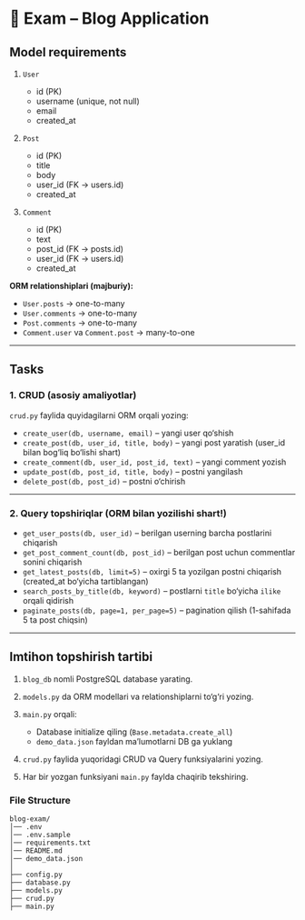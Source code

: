 # 📝 Exam – Blog Application

## **Model requirements**

1. `User`

   * id (PK)
   * username (unique, not null)
   * email
   * created_at

2. `Post`

   * id (PK)
   * title
   * body
   * user_id (FK → users.id)
   * created_at

3. `Comment`

   * id (PK)
   * text
   * post_id (FK → posts.id)
   * user_id (FK → users.id)
   * created_at

**ORM relationshiplari (majburiy):**

* `User.posts` → one-to-many
* `User.comments` → one-to-many
* `Post.comments` → one-to-many
* `Comment.user` va `Comment.post` → many-to-one

---

## **Tasks**

### 1. CRUD (asosiy amaliyotlar)

`crud.py` faylida quyidagilarni ORM orqali yozing:

* `create_user(db, username, email)` – yangi user qo‘shish
* `create_post(db, user_id, title, body)` – yangi post yaratish (user_id bilan bog‘liq bo‘lishi shart)
* `create_comment(db, user_id, post_id, text)` – yangi comment yozish
* `update_post(db, post_id, title, body)` – postni yangilash
* `delete_post(db, post_id)` – postni o‘chirish

---

### 2. Query topshiriqlar (ORM bilan yozilishi shart!)

* `get_user_posts(db, user_id)` – berilgan userning barcha postlarini chiqarish
* `get_post_comment_count(db, post_id)` – berilgan post uchun commentlar sonini chiqarish
* `get_latest_posts(db, limit=5)` – oxirgi 5 ta yozilgan postni chiqarish (created_at bo‘yicha tartiblangan)
* `search_posts_by_title(db, keyword)` – postlarni `title` bo‘yicha `ilike` orqali qidirish
* `paginate_posts(db, page=1, per_page=5)` – pagination qilish (1-sahifada 5 ta post chiqsin)

---

## **Imtihon topshirish tartibi**

1. `blog_db` nomli PostgreSQL database yarating.
2. `models.py` da ORM modellari va relationshiplarni to‘g‘ri yozing.
3. `main.py` orqali:

   * Database initialize qiling (`Base.metadata.create_all`)
   * `demo_data.json` fayldan ma’lumotlarni DB ga yuklang
4. `crud.py` faylida yuqoridagi CRUD va Query funksiyalarini yozing.
5. Har bir yozgan funksiyani `main.py` faylda chaqirib tekshiring.

### File Structure
```
blog-exam/
│── .env
│── .env.sample
│── requirements.txt
│── README.md
│── demo_data.json
│
├── config.py
├── database.py
├── models.py
├── crud.py
├── main.py
```
